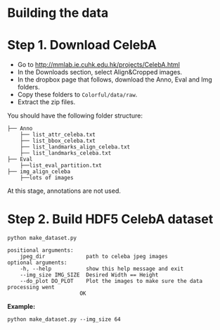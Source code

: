 # Building the data

# Step 1. Download CelebA

- Go to http://mmlab.ie.cuhk.edu.hk/projects/CelebA.html
- In the Downloads section, select Align&Cropped images.
- In the dropbox page that follows, download the Anno, Eval and Img folders.
- Copy these folders to `Colorful/data/raw`.
- Extract the zip files.

You should have the following folder structure:

    ├── Anno
        ├── list_attr_celeba.txt  
        ├── list_bbox_celeba.txt  
        ├── list_landmarks_align_celeba.txt  
        ├── list_landmarks_celeba.txt
    ├── Eval
        ├──list_eval_partition.txt
    ├── img_align_celeba
        ├──lots of images

At this stage, annotations are not used.


# Step 2. Build HDF5 CelebA dataset

`python make_dataset.py`

    positional arguments:
        jpeg_dir             path to celeba jpeg images
    optional arguments:
        -h, --help           show this help message and exit
        --img_size IMG_SIZE  Desired Width == Height
        --do_plot DO_PLOT    Plot the images to make sure the data processing went
                           OK


**Example:**

`python make_dataset.py --img_size 64`
